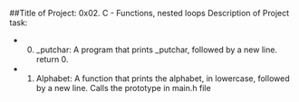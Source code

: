 ##Title of Project: 0x02. C - Functions, nested loops
Description of Project task:
* 0. _putchar: A program that prints _putchar, followed by a new line. return 0.
* 1. Alphabet: A function that prints the alphabet, in lowercase, followed by a new line. Calls the prototype in main.h file
